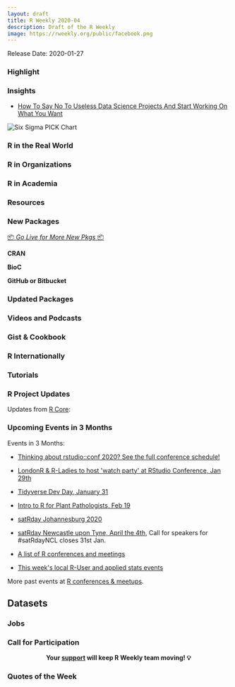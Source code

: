 ```yaml
---
layout: draft
title: R Weekly 2020-04
description: Draft of the R Weekly
image: https://rweekly.org/public/facebook.png
---
```


Release Date: 2020-01-27

###  Highlight



### Insights

+ [How To Say No To Useless Data Science Projects And Start Working On What You Want](https://www.remixinstitute.com/blog/how-to-say-no-to-projects)

![Six Sigma PICK Chart](https://i2.wp.com/www.remixinstitute.com/wp-content/uploads/PICK-Chart-six-sigma-remix-institute.jpg?w=1280&ssl=1)


### R in the Real World



###  R in Organizations



###  R in Academia



###  Resources



###  New Packages

<p class="added-hostname"><a href="https://rweekly.org/live" target="_blank" class="externalLink">📦 <i>Go Live for More New Pkgs</i> 📦</a></p>

**CRAN**



**BioC**



**GitHub or Bitbucket**



### Updated Packages



###  Videos and Podcasts



### Gist & Cookbook



### R Internationally



###  Tutorials



<!--<div class="post-more-begin></div><div class="post-more-end"></div>-->



###  R Project Updates

Updates from [R Core](http://developer.r-project.org/blosxom.cgi/R-devel/NEWS):

###  Upcoming Events in 3 Months

Events in 3 Months:

+ [Thinking about rstudio::conf 2020? See the full conference schedule!](https://blog.rstudio.com/2019/11/25/thinking-about-rstudio-conf-2020-see-the-full-conference-schedule/)

+ [LondonR & R-Ladies to host 'watch party' at RStudio Conference, Jan 29th](https://www.mango-solutions.com/londonr-r-ladies-to-host-watch-party-at-rstudio-conference-jan-29th/)

+ [Tidyverse Dev Day, January 31](https://www.tidyverse.org/blog/2019/11/tidyverse-dev-day-2020/)

+ [Intro to R for Plant Pathologists, Feb 19](https://www.magnetmail.net/actions/email_web_version.cfm?ep=kUHipYu2XwcnrCj7ebWre0AVOBNGoDD0anGnwmZigCUHX4T3iSGhDaGnyJ3rZ219g9uzGDG1iMQiR1pKzFt8S91VX_UCd9DL_zqcT8r_DObD5yFyDg6XsFyP7Bo6a-aw)

+ [satRday Johannesburg 2020](https://joburg2020.satrdays.org/)

+ [satRday Newcastle upon Tyne, April the 4th](https://newcastle2020.satrdays.org/), Call for speakers for #satRdayNCL closes 31st Jan.

+ [A list of R conferences and meetings](https://jumpingrivers.github.io/meetingsR/events.html)

+ [This week's local R-User and applied stats events](https://community.rstudio.com/c/irl)


More past events at [R conferences & meetups](https://conf.rweekly.org).

## Datasets

### Jobs




###  Call for Participation


<p class="hide-support added-hostname support-rweekly" style="text-align: center;font-weight: bold;">Your <a class="non-visited externalLink" href="https://www.patreon.com/rweekly" onclick="pas(this)">support</a> will keep R Weekly team moving! 💡</p>

###  Quotes of the Week

